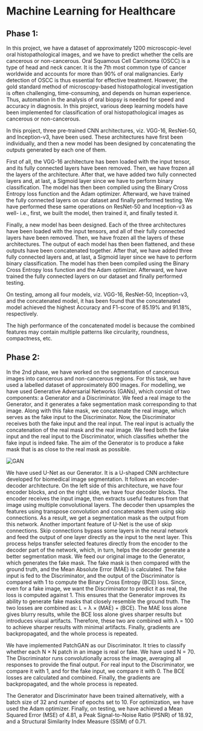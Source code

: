 # Machine Learning for Healthcare

## Phase 1:

In this project, we have a dataset of approximately 1200 microscopic-level oral histopathological images, and we have to predict whether the cells are cancerous or non-cancerous. Oral Squamous Cell Carcinoma (OSCC) is a type of head and neck cancer. It is the 7th most common type of cancer worldwide and accounts for more than 90% of oral malignancies. Early detection of OSCC is thus essential for effective treatment. However, the gold standard method of microscopy-based histopathological investigation is often challenging, time-consuming, and depends on human experience. Thus, automation in the analysis of oral biopsy is needed for speed and accuracy in diagnosis. In this project, various deep learning models have been implemented for classification of oral histopathological images as cancerous or non-cancerous.

In this project, three pre-trained CNN architectures, viz. VGG-16, ResNet-50, and Inception-v3, have been used. These architectures have first been individually, and then a new model has been designed by concatenating the outputs generated by each one of them.

First of all, the VGG-16 architecture has been loaded with the input tensor, and its fully connected layers have been removed. Then, we have frozen all the layers of the architecture. After that, we have added two fully connected layers and, at last, a Sigmoid layer since we have to perform binary classification. The model has then been compiled using the Binary Cross Entropy loss function and the Adam optimizer. Afterward, we have trained the fully connected layers on our dataset and finally performed testing. We have performed these same operations on ResNet-50 and Inception-v3 as well- i.e., first, we built the model, then trained it, and finally tested it.

Finally, a new model has been designed. Each of the three architectures have been loaded with the input tensors, and all of their fully connected layers have been removed. Then, we have frozen all the layers of these architectures. The output of each model has then been flattened, and these outputs have been concatenated together. After that, we have added three fully connected layers and, at last, a Sigmoid layer since we have to perform binary classification. The model has then been compiled using the Binary Cross Entropy loss function and the Adam optimizer. Afterward, we have trained the fully connected layers on our dataset and finally performed testing.

On testing, among all four models, viz. VGG-16, ResNet-50, Inception-v3, and the concatenated model, it has been found that the concatenated model achieved the highest Accuracy and F1-score of 85.19% and 91.18%, respectively.

The high performance of the concatenated model is because the combined features may contain multiple patterns like circularity, roundness, compactness, etc.


## Phase 2:

In the 2nd phase, we have worked on the segmentation of cancerous images into cancerous and non-cancerous regions. For this task, we have used a labelled dataset of approximately 800 images. For modelling, we have used Generative Adversarial Networks (GANs), which consist of two components: a Generator and a Discriminator. We feed a real image to the Generator, and it generates a fake segmentation mask corresponding to that image. Along with this fake mask, we concatenate the real image, which serves as the fake input to the Discriminator. Now, the Discriminator receives both the fake input and the real input. The real input is actually the concatenation of the real mask and the real image. We feed both the fake input and the real input to the Discriminator, which classifies whether the fake input is indeed fake. The aim of the Generator is to produce a fake mask that is as close to the real mask as possible.

![GAN](https://github.com/user-attachments/assets/f8d820da-c643-4317-810a-3a0d4ef44199)


We have used U-Net as our Generator. It is a U-shaped CNN architecture developed for biomedical image segmentation. It follows an encoder-decoder architecture. On the left side of this architecture, we have four encoder blocks, and on the right side, we have four decoder blocks. The encoder receives the input image, then extracts useful features from that image using multiple convolutional layers. The decoder then upsamples the features using transpose convolution and concatenates them using skip connections. As a result, we get a segmentation mask as the output from this network. Another important feature of U-Net is the use of skip connections. Skip connections bypass some layers in the neural network and feed the output of one layer directly as the input to the next layer. This process helps transfer selected features directly from the encoder to the decoder part of the network, which, in turn, helps the decoder generate a better segmentation mask. We feed our original image to the Generator, which generates the fake mask. The fake mask is then compared with the ground truth, and the Mean Absolute Error (MAE) is calculated. The fake input is fed to the Discriminator, and the output of the Discriminator is compared with 1 to compute the Binary Cross Entropy (BCE) loss. Since, even for a fake image, we want the Discriminator to predict it as real, the loss is computed against 1. This ensures that the Generator improves its ability to generate fake masks that closely resemble the ground truth. The two losses are combined as: L = λ × (MAE) + (BCE). The MAE loss alone gives blurry results, while the BCE loss alone gives sharper results but introduces visual artifacts. Therefore, these two are combined with λ = 100 to achieve sharper results with minimal artifacts. Finally, gradients are backpropagated, and the whole process is repeated.

We have implemented PatchGAN as our Discriminator. It tries to classify whether each N × N patch in an image is real or fake. We have used N = 70. The Discriminator runs convolutionally across the image, averaging all responses to provide the final output. For real input to the Discriminator, we compare it with 1, and for the fake input, we compare it with 0. The BCE losses are calculated and combined. Finally, the gradients are backpropagated, and the whole process is repeated.

The Generator and Discriminator have been trained alternatively, with a batch size of 32 and number of epochs set to 10. For optimization, we have used the Adam optimizer. Finally, on testing, we have achieved a Mean Squared Error (MSE) of 4.81, a Peak Signal-to-Noise Ratio (PSNR) of 18.92, and a Structural Similarity Index Measure (SSIM) of 0.71.



